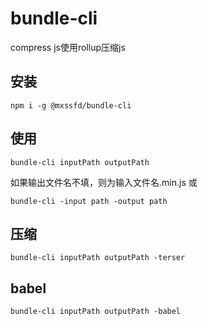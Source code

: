 # bundle-cli
compress js使用rollup压缩js
## 安装
```shell
npm i -g @mxssfd/bundle-cli
```
## 使用
```shell
bundle-cli inputPath outputPath
```
如果输出文件名不填，则为输入文件名.min.js
或
```shell
bundle-cli -input path -output path
```
## 压缩
```shell
bundle-cli inputPath outputPath -terser
```
## babel
```shell
bundle-cli inputPath outputPath -babel
```